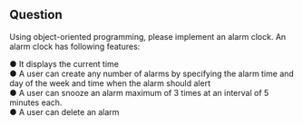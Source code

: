 ## Question
Using object-oriented programming, please implement an alarm clock. An alarm clock has following features:

●	It displays the current time  
●	A user can create any number of alarms by specifying the alarm time and day of the week and time when the alarm should alert  
●	A user can snooze an alarm maximum of 3 times at an interval of 5 minutes each.  
●	A user can delete an alarm  
